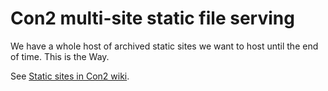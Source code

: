 # Con2 multi-site static file serving

We have a whole host of archived static sites we want to host until the end of time. This is the Way.

See [Static sites in Con2 wiki](https://outline.con2.fi/doc/static-sites-avLCfnRKAY).
